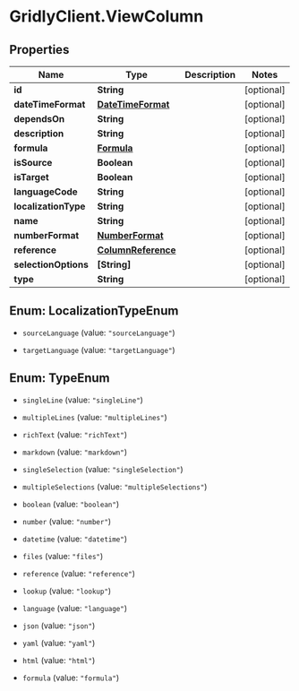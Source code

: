 # GridlyClient.ViewColumn

## Properties

Name | Type | Description | Notes
------------ | ------------- | ------------- | -------------
**id** | **String** |  | [optional] 
**dateTimeFormat** | [**DateTimeFormat**](DateTimeFormat.md) |  | [optional] 
**dependsOn** | **String** |  | [optional] 
**description** | **String** |  | [optional] 
**formula** | [**Formula**](Formula.md) |  | [optional] 
**isSource** | **Boolean** |  | [optional] 
**isTarget** | **Boolean** |  | [optional] 
**languageCode** | **String** |  | [optional] 
**localizationType** | **String** |  | [optional] 
**name** | **String** |  | [optional] 
**numberFormat** | [**NumberFormat**](NumberFormat.md) |  | [optional] 
**reference** | [**ColumnReference**](ColumnReference.md) |  | [optional] 
**selectionOptions** | **[String]** |  | [optional] 
**type** | **String** |  | [optional] 



## Enum: LocalizationTypeEnum


* `sourceLanguage` (value: `"sourceLanguage"`)

* `targetLanguage` (value: `"targetLanguage"`)





## Enum: TypeEnum


* `singleLine` (value: `"singleLine"`)

* `multipleLines` (value: `"multipleLines"`)

* `richText` (value: `"richText"`)

* `markdown` (value: `"markdown"`)

* `singleSelection` (value: `"singleSelection"`)

* `multipleSelections` (value: `"multipleSelections"`)

* `boolean` (value: `"boolean"`)

* `number` (value: `"number"`)

* `datetime` (value: `"datetime"`)

* `files` (value: `"files"`)

* `reference` (value: `"reference"`)

* `lookup` (value: `"lookup"`)

* `language` (value: `"language"`)

* `json` (value: `"json"`)

* `yaml` (value: `"yaml"`)

* `html` (value: `"html"`)

* `formula` (value: `"formula"`)




